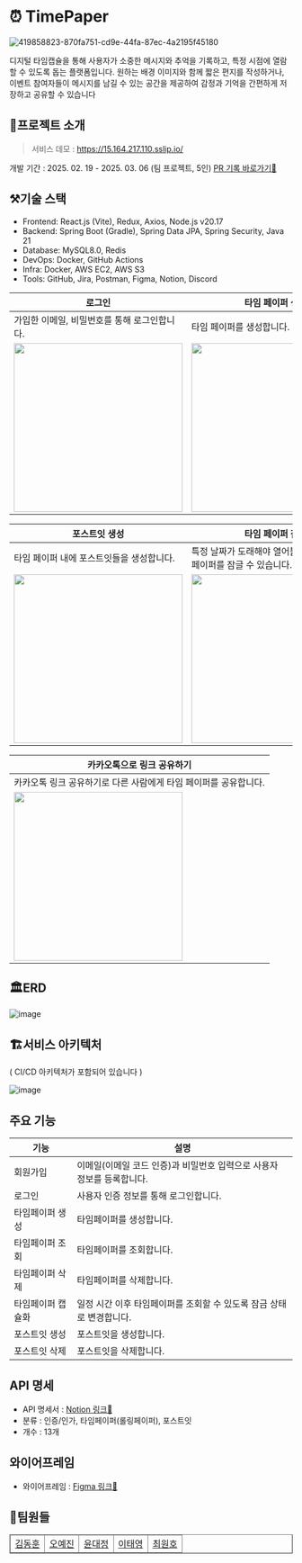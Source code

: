 # ⏰ TimePaper
![419858823-870fa751-cd9e-44fa-87ec-4a2195f45180](https://github.com/user-attachments/assets/da4a790f-061e-4107-9cb9-b46362c19236)
<p>
      디지털 타임캡슐을 통해 사용자가 소중한 메시지와 추억을 기록하고, 특정 시점에
      열람할 수 있도록 돕는 플랫폼입니다. 원하는 배경 이미지와 함께 짧은 편지를
      작성하거나, 이벤트 참여자들이 메시지를 남길 수 있는 공간을 제공하여 감정과
      기억을 간편하게 저장하고 공유할 수 있습니다
</p>

## 📖프로젝트 소개
> 서비스 데모 : https://15.164.217.110.sslip.io/

개발 기간 : 2025. 02. 19 - 2025. 03. 06 (팀 프로젝트, 5인) [PR 기록 바로가기🔗](https://github.com/lxodud/TimePaper/pulls?q=is%3Apr+is%3Aclosed+author%3Adevyejin)

## ⚒️기술 스택

- Frontend: React.js (Vite), Redux, Axios, Node.js v20.17
- Backend: Spring Boot (Gradle), Spring Data JPA, Spring Security, Java 21
- Database: MySQL8.0, Redis
- DevOps: Docker, GitHub Actions
- Infra: Docker, AWS EC2, AWS S3
- Tools: GitHub, Jira, Postman, Figma, Notion, Discord



| 로그인                                                                                        | 타임 페이퍼 생성                                                                                           |
| --------------------------------------------------------------------------------------------------------- | ---------------------------------------------------------------------------------------------------------- |
| 가입한 이메일, 비밀번호를 통해 로그인합니다.    | 타임 페이퍼를 생성합니다.                                                                                  |
| <img src = "https://github.com/user-attachments/assets/5292a123-e9fe-45fe-bd9a-f80c5a8a3238" width="300"> | <img src = "https://github.com/user-attachments/assets/935ee16e-39c9-4b96-a550-ca76dbfa1ccb" width="300" > |

| 포스트잇 생성                                                                                      | 타임 페이퍼 잠금                                                                                           |
| ---------------------------------------------------------------------------------------------------------- | ---------------------------------------------------------------------------------------------------------- |
| 타임 페이퍼 내에 포스트잇들을 생성합니다.                                                                       | 특정 날짜가 도래해야 열어볼 수 있도록 타임 페이퍼를 잠글 수 있습니다.                                            |
| <img src = "https://github.com/user-attachments/assets/9479793d-8b8b-4e89-a190-b344b073a5f9" width="300" > | <img src = "https://github.com/user-attachments/assets/7232d024-b7d4-4f4b-9dfa-f0f5a4d1936b" width="300" > |

| 카카오톡으로 링크 공유하기                                                                                       
| --------------------------------------------------------------------------------------------------------- | 
| 카카오톡 링크 공유하기로 다른 사람에게 타임 페이퍼를 공유합니다.                                                                  |                     
| <img src = "https://github.com/user-attachments/assets/28678e02-ead3-40fc-a77c-bbf3955164f4" width="300"> | 








## 🏛️ERD
![image](https://github.com/user-attachments/assets/328b18e3-dee1-45f1-992b-094538e46b10)

## 🏗️서비스 아키텍처
( CI/CD 아키텍처가 포함되어 있습니다 )

![image](https://github.com/user-attachments/assets/7d57431c-8000-47e6-8541-e36a59bc26bf)

## 주요 기능
<table>
    <thead>
        <tr>
            <th>기능</th>
            <th>설명</th>
        </tr>
    </thead>
    <tbody>
        <tr>
            <td>회원가입</td>
            <td>이메일(이메일 코드 인증)과 비밀번호 입력으로 사용자 정보를 등록합니다.</td>
        </tr>
        <tr>
            <td>로그인</td>
            <td>사용자 인증 정보를 통해 로그인합니다.</td>
        </tr>
        <tr>
            <td>타임페이퍼 생성</td>
            <td>타임페이퍼를 생성합니다.</td>
        </tr>
        <tr>
            <td>타임페이퍼 조회</td>
            <td>타임페이퍼를 조회합니다.</td>
        </tr>
        <tr>
            <td>타임페이퍼 삭제</td>
            <td>타임페이퍼를 삭제합니다.</td>
        </tr>
        <tr>
            <td>타임페이퍼 캡슐화</td>
            <td>일정 시간 이후 타임페이퍼를 조회할 수 있도록 잠금 상태로 변경합니다.</td>
        </tr>
        <tr>
            <td>포스트잇 생성</td>
            <td>포스트잇을 생성합니다.</td>
        </tr>
        <tr>
            <td>포스트잇 삭제</td>
            <td>포스트잇을 삭제합니다.</td>
        </tr>
    </tbody>
</table>

## API 명세

-  API 명세서 : [Notion 링크🔗](https://www.notion.so/dev-yejin/TimePaper-API-1da880988ec780d4bb2ee79a75d42d7c?pvs=4)
-  분류 : 인증/인가, 타임페이퍼(롤링페이퍼), 포스트잇
-  개수 : 13개

## 와이어프레임

- 와이어프레임 : [Figma 링크🔗](https://www.figma.com/design/YxjYl9vTATc6qdoAjgRO0z/%ED%83%80%EC%9E%84%ED%8E%98%EC%9D%B4%ED%8D%BC?node-id=0-1&p=f&t=tzgtsz0xiG6qtpzk-0)


## 👶팀원들

 <table border="1" style="border-collapse: collapse; width: 100%;">
      <thead>
        <tr>
          <td><a href="https://github.com/hnihoon">김동훈</a></td>
          <td><a href="http://github.com/devyejin">오예진</a></td>
          <td><a href="https://github.com/DaeJungYoon">윤대정</a></td>
          <td><a href="https://github.com/lxodud">이태영</a></td>
          <td><a href="https://github.com/Wonnho">최원호</a></td>
        </tr>
      </thead>
    </table>

